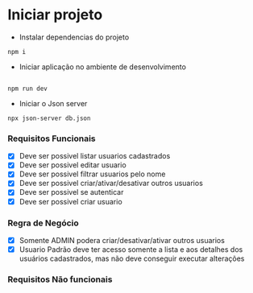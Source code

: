 # Iniciar projeto

* Instalar dependencias do projeto
```
npm i
```

* Iniciar aplicação no ambiente de desenvolvimento
```

npm run dev
```

* Iniciar o Json server
```
npx json-server db.json
```

### Requisitos Funcionais

- [x] Deve ser possivel listar usuarios cadastrados
- [x] Deve ser possivel editar usuario
- [x] Deve ser possivel filtrar usuarios pelo nome
- [x] Deve ser possivel criar/ativar/desativar outros usuarios
- [x] Deve ser possivel se autenticar
- [x] Deve ser possivel criar usuario

### Regra de Negócio

- [x] Somente ADMIN podera criar/desativar/ativar outros usuarios
- [x] Usuario Padrão deve ter acesso somente a lista e aos detalhes dos usuários cadastrados, mas não
deve conseguir executar alterações

### Requisitos Não funcionais